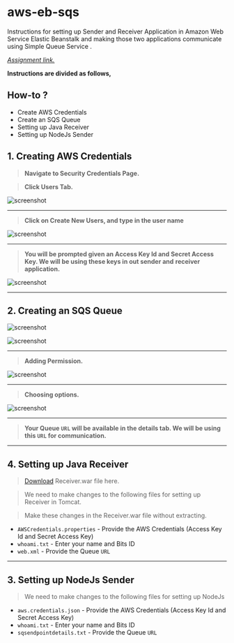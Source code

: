 # aws-eb-sqs

Instructions for setting up Sender and Receiver Application in Amazon Web Service Elastic Beanstalk and making those two applications communicate using Simple Queue Service
. 

*[Assignment link.](https://github.com/prabhu-durasoft/ECIII)*

**Instructions are divided as follows,**

## How-to ?

- Create AWS Credentials
- Create an SQS Queue
- Setting up Java Receiver
- Setting up NodeJs Sender

## 1. Creating AWS Credentials

> **Navigate to Security Credentials Page.**

> **Click Users Tab.**

![screenshot](https://cloud.githubusercontent.com/assets/6268662/7671384/3084aa90-fceb-11e4-9af9-3dd8902717fd.jpg)

***

> **Click on Create New Users, and type in the user name**

![screenshot](https://cloud.githubusercontent.com/assets/6268662/7671387/31317b4e-fceb-11e4-9551-a13fee233633.jpg)

***

> **You will be prompted given an Access Key Id and Secret Access Key. We will be using these keys in out sender and** **receiver application.**

![screenshot](https://cloud.githubusercontent.com/assets/6268662/7671386/309c8a7a-fceb-11e4-9ed8-6c3188f73209.jpg)




***




## 2. Creating an SQS Queue

![screenshot](https://cloud.githubusercontent.com/assets/6268662/7671382/307335d0-fceb-11e4-9203-2debb6db9612.jpg)

![screenshot](https://cloud.githubusercontent.com/assets/6268662/7671381/306ee926-fceb-11e4-8d36-9fac88a060bf.jpg)



***



> **Adding Permission.**

![screenshot](https://cloud.githubusercontent.com/assets/6268662/7671383/307ba620-fceb-11e4-8e3c-92391a9ad731.jpg)



***



> **Choosing options.**

![screenshot](https://cloud.githubusercontent.com/assets/6268662/7671385/30887cd8-fceb-11e4-8134-cc2235d5abe3.jpg)



***



> **Your Queue `URL` will be available in the details tab. We will be using this `URL` for communication.**




***




## 4. Setting up Java Receiver

> [Download](https://drive.google.com/file/d/0BxLqTramfZucOGFDVkdLQmdDNHM/view?pli=1) Receiver.war file here.

> We need to make changes to the following files for setting up Receiver in Tomcat.

> Make these changes in the Receiver.war file without extracting.

+ `AWSCredentials.properties` - Provide the AWS Credentials (Access Key Id and Secret Access Key)	
+ `whoami.txt` - Enter your name and Bits ID	
+ `web.xml` - Provide the Queue `URL`




***




## 3. Setting up NodeJs Sender

> We need to make changes to the following files for setting up NodeJs

+ `aws.credentials.json` - Provide the AWS Credentials (Access Key Id and Secret Access Key)
+ `whoami.txt` - Enter your name and Bits ID
+ `sqsendpointdetails.txt` - Provide the Queue `URL`
